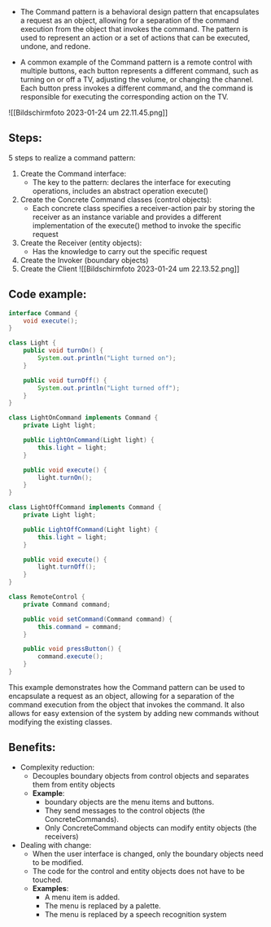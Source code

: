 - The Command pattern is a behavioral design pattern that encapsulates a request as an object, allowing for a separation of the command execution from the object that invokes the command. The pattern is used to represent an action or a set of actions that can be executed, undone, and redone.

- A common example of the Command pattern is a remote control with multiple buttons, each button represents a different command, such as turning on or off a TV, adjusting the volume, or changing the channel. Each button press invokes a different command, and the command is responsible for executing the corresponding action on the TV.

![[Bildschirm­foto 2023-01-24 um 22.11.45.png]]

## Steps:
5 steps to realize a command pattern:
1. Create the Command interface:
	- The key to the pattern: declares the interface for executing operations, includes an abstract operation execute() 
2. Create the Concrete Command classes (control objects):
	- Each concrete class specifies a receiver-action pair by storing the receiver as an instance variable and provides a different implementation of the execute() method to invoke the specific request 
3. Create the Receiver (entity objects):
	- Has the knowledge to carry out the specific request 
4. Create the Invoker (boundary objects) 
5. Create the Client
![[Bildschirm­foto 2023-01-24 um 22.13.52.png]]

## Code example:
```java
interface Command {
    void execute();
}

class Light {
    public void turnOn() {
        System.out.println("Light turned on");
    }

    public void turnOff() {
        System.out.println("Light turned off");
    }
}

class LightOnCommand implements Command {
    private Light light;

    public LightOnCommand(Light light) {
        this.light = light;
    }

    public void execute() {
        light.turnOn();
    }
}

class LightOffCommand implements Command {
    private Light light;

    public LightOffCommand(Light light) {
        this.light = light;
    }

    public void execute() {
        light.turnOff();
    }
}

class RemoteControl {
    private Command command;

    public void setCommand(Command command) {
        this.command = command;
    }

    public void pressButton() {
        command.execute();
    }
}
```
This example demonstrates how the Command pattern can be used to encapsulate a request as an object, allowing for a separation of the command execution from the object that invokes the command. It also allows for easy extension of the system by adding new commands without modifying the existing classes.

## Benefits:
- Complexity reduction: 
	- Decouples boundary objects from control objects and separates them from entity objects
	- **Example**: 
		- boundary objects are the menu items and buttons.
		- They send messages to the control objects (the ConcreteCommands).
		- Only ConcreteCommand objects can modify entity objects (the receivers)
- Dealing with change:
	- When the user interface is changed, only the boundary objects need to be modified. 
	- The code for the control and entity objects does not have to be touched.
	- **Examples**:
		- A menu item is added.
		- The menu is replaced by a palette.
		- The menu is replaced by a speech recognition system